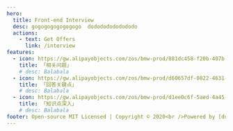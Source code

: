```yaml
---
hero:
  title: Front-end Interview
  desc: gogogogogogogogo  dodododododododo
  actions:
    - text: Get Offers
      link: /interview
features:
  - icon: https://gw.alipayobjects.com/zos/bmw-prod/881dc458-f20b-407b-947a-95104b5ec82b/k79dm8ih_w144_h144.png
    title: 「相关问题」
    # desc: Balabala
  - icon: https://gw.alipayobjects.com/zos/bmw-prod/d60657df-0822-4631-9d7c-e7a869c2f21c/k79dmz3q_w126_h126.png
    title: 「回答关键点」
    # desc: Balabala
  - icon: https://gw.alipayobjects.com/zos/bmw-prod/d1ee0c6f-5aed-4a45-a507-339a4bfe076c/k7bjsocq_w144_h144.png
    title: 「知识点深入」
    # desc: Balabala
footer: Open-source MIT Licensed | Copyright © 2020<br />Powered by [dumi](https://d.umijs.org)
---
```

